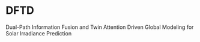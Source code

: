 # DFTD
Dual-Path Information Fusion and Twin Attention Driven Global Modeling for Solar Irradiance Prediction

